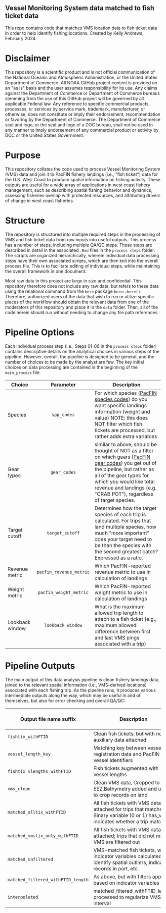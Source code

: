 ## Vessel Monitoring System data matched to fish ticket data
This repo contains code that matches VMS location data to fish ticket data in order to help identify fishing locations. Created by Kelly Andrews, February 2024.

# Disclaimer

This repository is a scientific product and is not official communication of the National Oceanic and Atmospheric Administration, or the United States Department of Commerce. All NOAA GitHub project content is provided on an "as is" basis and the user assumes responsibility for its use. Any claims against the Department of Commerce or Department of Commerce bureaus stemming from the use of this GitHub project will be governed by all applicable Federal law. Any reference to specific commercial products, processes, or services by service mark, trademark, manufacturer, or otherwise, does not constitute or imply their endorsement, recommendation or favoring by the Department of Commerce. The Department of Commerce seal and logo, or the seal and logo of a DOC bureau, shall not be used in any manner to imply endorsement of any commercial product or activity by DOC or the United States Government.

# Purpose
This repository collates the code used to process Vessel Monitoring System (VMS) data and join it to PacFIN fishery landings (i.e., "fish ticket") data for the U.S. West Coast to produce spatial information on fishing activity. These outputs are useful for a wide array of applications in west coast fishery management, such as describing spatial fishing behavior and dynamics, assessing fisheries overlap with protected resources, and attributing drivers of change in west coast fisheries.

# Structure
The repository is structured into multiple required steps in the processing of VMS and fish ticket  data from raw inputs into useful outputs. This process has a number of steps, including multiple QA/QC steps. These steps are described in detail in the associated `.Rmd` files in the `process steps` folder. The scripts are organized hierarchically, wherein individual data processing steps have their own associated scripts, which are then knit into the overall process file. This is to facilitate editing of individual steps, while maintaining the overall framework in one document.

Most raw data in this project are large in size and confidential. This repository therefore does not include any raw data, but refers to these data using the relational command from the `here` package `here::here()`. Therefore, authorized users of the data that wish to run or utilize specific pieces of the workflow should obtain the relevant data from one of the moderators of this repository and place it in the `data` folder. Then, all of the code herein should run without needing to change any file path references.

# Pipeline Options

Each individual process step (i.e., Steps 01-06 in the `process steps` folder) contains descriptive details on the analytical choices in various steps of the pipeline. However, overall, the pipeline is designed to be general, and the number of choices to be made by the analyst are few. The key initial choices on data processing are contained in the beginning of the `main_process` file:

| Choice  | Parameter | Description |
| ---- | :-----: | ------- |
| Species  | `spp_codes`    | For which species ([PacFIN species codes](https://pacfin.psmfc.org/pacfin_pub/data_rpts_pub/code_lists/sp.txt)) do you want specific landings information (weight and value) NOTE: this does NOT filter which fish tickets are processed, but rather adds extra variables |
| Gear types | `gear_codes`  | similar to above, should be thought of NOT as a filter on which gears ([PacFIN gear codes](https://pacfin.psmfc.org/pacfin_pub/data_rpts_pub/code_lists/agency_gears.txt)) you get out of the pipeline, but rather as all of the gear types for which you would like total revenue and landings (e.g. "CRAB POT"), regardless of target species. |
| Target cutoff    | `target_cutoff` | Determines how the target species of each trip is calculated. For trips that land multiple species, how much "more important" does your target need to be than the species with the second greatest catch? Expressed as a ratio. |
| Revenue metric | `pacfin_revenue_metric` | Which PacFIN-reported revenue metric to use in calculation of landings |
| Weight metric | `pacfin_weight_metric` | Which PacFIN-reported weight metric to use in calculation of landings |
| Lookback window | `lookback_window` | What is the maximum allowed trip length to attach to a fish ticket (e.g., maximum allowed difference between first and last VMS pings associated with a trip) |

# Pipeline Outputs

The main output of this data analysis pipeline is clean fishery landings data, joined to the relevant spatial information (i.e., VMS-derived locations) associated with each fishing trip. As the pipeline runs, it produces various intermediate outputs along the way, which may be useful in and of themselves, but also for error checking and overall QA/QC:

| Output file name suffix | Description | VMS Pipeline Step | 
| -------- | ------- | :---: |
| `fishtix_withFTID` | Clean fish tickets, but with no auxiliary data attached | 1 |
| `vessel_length_key` | Matching key between vessel registration data and PacFIN vessel identifiers | 2 |
| `fishtix_vlengths_withFTID` | Fish tickets augmented with vessel lengths | 2 |
| `vms_clean` | Clean VMS data, Cropped to US EEZ,Bathymetry added and used to crop records on land | 3 |
| `matched_alltix_withFTID` | All fish tickets with VMS data attached for trips that matched. Binary variable (0 or 1) has_vms indicates whether a trip matched | 4 |
| `matched_vmstix_only_withFTID` | All fish tickets with VMS data attached; trips that did not match VMS are filtered out | 4 |
| `matched_unfiltered` | VMS-matched fish tickets, with indicator variables calculated to identify spatial outliers, indicate records in port, etc. | 5 |
| `matched_filtered_withFTID_length` | As above, but with filters applied based on indicator variables | 5 |
| `interpolated` | matched_filtered_withFTID_length, processed to regularize VMS ping interval | 6 |
